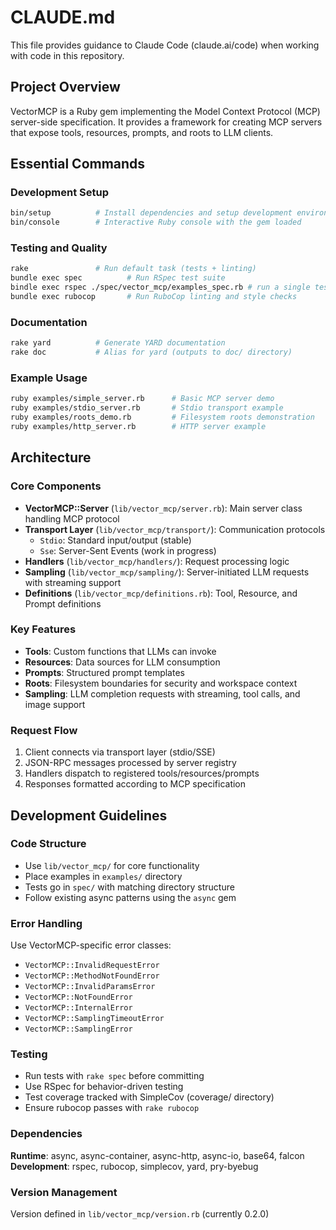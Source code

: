 # CLAUDE.md

This file provides guidance to Claude Code (claude.ai/code) when working with code in this repository.

## Project Overview

VectorMCP is a Ruby gem implementing the Model Context Protocol (MCP) server-side specification. It provides a framework for creating MCP servers that expose tools, resources, prompts, and roots to LLM clients.

## Essential Commands

### Development Setup

```bash
bin/setup          # Install dependencies and setup development environment
bin/console        # Interactive Ruby console with the gem loaded
```

### Testing and Quality

```bash
rake               # Run default task (tests + linting)
bundle exec spec          # Run RSpec test suite
bindle exec rspec ./spec/vector_mcp/examples_spec.rb # run a single test file
bundle exec rubocop       # Run RuboCop linting and style checks
```

### Documentation

```bash
rake yard          # Generate YARD documentation
rake doc           # Alias for yard (outputs to doc/ directory)
```

### Example Usage

```bash
ruby examples/simple_server.rb      # Basic MCP server demo
ruby examples/stdio_server.rb       # Stdio transport example
ruby examples/roots_demo.rb         # Filesystem roots demonstration
ruby examples/http_server.rb        # HTTP server example
```

## Architecture

### Core Components

- **VectorMCP::Server** (`lib/vector_mcp/server.rb`): Main server class handling MCP protocol
- **Transport Layer** (`lib/vector_mcp/transport/`): Communication protocols
  - `Stdio`: Standard input/output (stable)
  - `Sse`: Server-Sent Events (work in progress)
- **Handlers** (`lib/vector_mcp/handlers/`): Request processing logic
- **Sampling** (`lib/vector_mcp/sampling/`): Server-initiated LLM requests with streaming support
- **Definitions** (`lib/vector_mcp/definitions.rb`): Tool, Resource, and Prompt definitions

### Key Features

- **Tools**: Custom functions that LLMs can invoke
- **Resources**: Data sources for LLM consumption
- **Prompts**: Structured prompt templates
- **Roots**: Filesystem boundaries for security and workspace context
- **Sampling**: LLM completion requests with streaming, tool calls, and image support

### Request Flow

1. Client connects via transport layer (stdio/SSE)
2. JSON-RPC messages processed by server registry
3. Handlers dispatch to registered tools/resources/prompts
4. Responses formatted according to MCP specification

## Development Guidelines

### Code Structure

- Use `lib/vector_mcp/` for core functionality
- Place examples in `examples/` directory
- Tests go in `spec/` with matching directory structure
- Follow existing async patterns using the `async` gem

### Error Handling

Use VectorMCP-specific error classes:

- `VectorMCP::InvalidRequestError`
- `VectorMCP::MethodNotFoundError`
- `VectorMCP::InvalidParamsError`
- `VectorMCP::NotFoundError`
- `VectorMCP::InternalError`
- `VectorMCP::SamplingTimeoutError`
- `VectorMCP::SamplingError`

### Testing

- Run tests with `rake spec` before committing
- Use RSpec for behavior-driven testing
- Test coverage tracked with SimpleCov (coverage/ directory)
- Ensure rubocop passes with `rake rubocop`

### Dependencies

**Runtime**: async, async-container, async-http, async-io, base64, falcon
**Development**: rspec, rubocop, simplecov, yard, pry-byebug

### Version Management

Version defined in `lib/vector_mcp/version.rb` (currently 0.2.0)
